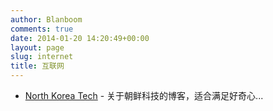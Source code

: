 ```yaml
---
author: Blanboom
comments: true
date: 2014-01-20 14:20:49+00:00
layout: page
slug: internet
title: 互联网
---
```


- [North Korea Tech](http://www.northkoreatech.org/) - 关于朝鲜科技的博客，适合满足好奇心...